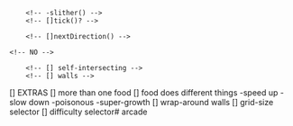 <!-- []  Game updates (keeps on moving) with or without user input -->
        <!-- -slither() -->
        <!-- []tick()? -->

<!-- []  Event listeners for keydown events (movement) -->
        <!-- []nextDirection() -->

<!-- []  make a decision if snake can turn 180 deg. -->
    <!-- NO -->

<!-- []  Game Over Rules -->
        <!-- [] self-intersecting -->
        <!-- [] walls -->

[] EXTRAS
        [] more than one food
        [] food does different things
            -speed up
            -slow down
            -poisonous
            -super-growth
        [] wrap-around walls
        [] grid-size selector
        [] difficulty selector# arcade
